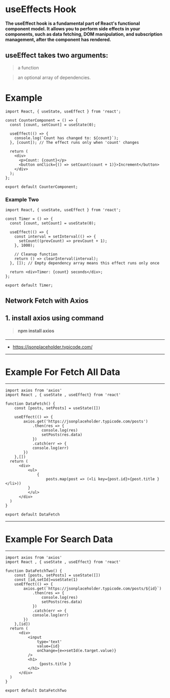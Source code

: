 
# useEffects Hook

**The useEffect hook is a fundamental part of React's functional component model. It allows you to perform side effects in your components, such as data fetching, DOM manipulation, and subscription management, after the component has rendered.**

## useEffect takes two arguments: 

> a function 

> an optional array of dependencies.

# Example

```
import React, { useState, useEffect } from 'react';

const CounterComponent = () => {
  const [count, setCount] = useState(0);

  useEffect(() => {
    console.log(`Count has changed to: ${count}`);
  }, [count]); // The effect runs only when 'count' changes

  return (
    <div>
      <p>Count: {count}</p>
      <button onClick={() => setCount(count + 1)}>Increment</button>
    </div>
  );
};

export default CounterComponent;
```

### Example Two

```
import React, { useState, useEffect } from 'react';

const Timer = () => {
  const [count, setCount] = useState(0);

  useEffect(() => {
    const interval = setInterval(() => {
      setCount((prevCount) => prevCount + 1);
    }, 1000);

    // Cleanup function
    return () => clearInterval(interval);
  }, []); // Empty dependency array means this effect runs only once

  return <div>Timer: {count} seconds</div>;
};

export default Timer;

```

## Network Fetch with Axios

## 1. install axios using command


> #### npm install axios


<hr>

- https://jsonplaceholder.typicode.com/

<hr>

# Example For Fetch All Data

<hr>

```
import axios from 'axios'
import React , { useState , useEffect} from 'react'

function DataFetch() {
    const [posts, setPosts] = useState([])
    
    useEffect(() => {
        axios.get('https://jsonplaceholder.typicode.com/posts')
            .then(res => {
                console.log(res)
                setPosts(res.data)
            })
            .catch(err => {
            console.log(err)
        })
    },[])
  return (
      <div>
          <ul>
              {
                  posts.map(post => (<li key={post.id}>{post.title }</li>))   
          }
          </ul>
      </div>
  )
}

export default DataFetch

```

<hr>

# Example For Search Data

<hr>

```
import axios from 'axios'
import React , { useState , useEffect} from 'react'

function DataFetchTwo() {
    const [posts, setPosts] = useState([])
    const [id,setId]=useState(1)
    useEffect(() => {
        axios.get(`https://jsonplaceholder.typicode.com/posts/${id}`)
            .then(res => {
                console.log(res)
                setPosts(res.data)
            })
            .catch(err => {
            console.log(err)
        })
    },[id])
  return (
      <div>
          <input
              type='text'
              value={id}
              onChange={e=>setId(e.target.value)}
          />
          <h1>
               {posts.title }   
          </h1>
      </div>
  )
}

export default DataFetchTwo
```
